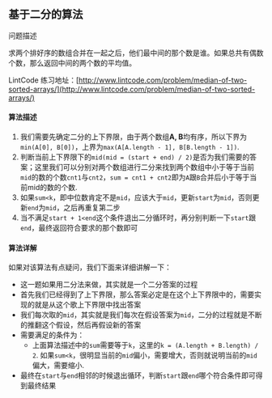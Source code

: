 ## 基于二分的算法

问题描述

求两个排好序的数组合并在一起之后，他们最中间的那个数是谁。如果总共有偶数个数，那么返回中间的两个数的平均值。

LintCode 练习地址：[http://www.lintcode.com/problem/median-of-two-sorted-arrays/](http://www.lintcode.com/problem/median-of-two-sorted-arrays/)

#### 算法描述

1. 我们需要先确定二分的上下界限，由于两个数组**A, B**均有序，所以下界为`min(A[0], B[0])`，上界为`max(A[A.length - 1], B[B.length - 1])`.
2. 判断当前上下界限下的`mid(mid = (start + end) / 2)`是否为我们需要的答案；这里我们可以分别对两个数组进行二分来找到两个数组中小于等于当前`mid`的数的个数`cnt1`与`cnt2`，`sum = cnt1 + cnt2`即为`A`跟`B`合并后小于等于当前mid的数的个数.
3. 如果`sum<k`，即中位数肯定不是`mid`，应该大于`mid`，更新`start`为`mid`，否则更新`end`为`mid`，之后再重复第二步
4. 当不满足`start + 1<end`这个条件退出二分循环时，再分别判断一下`start`跟`end`，最终返回符合要求的那个数即可

#### 算法详解

如果对该算法有点疑问，我们下面来详细讲解一下：

* 这一题如果用二分法来做，其实就是一个二分答案的过程
* 首先我们已经得到了上下界限，那么答案必定是在这个上下界限中的，需要实现的就是从这个歌上下界限中找出答案
* 我们每次取的`mid`，其实就是我们每次在假设答案为`mid`，二分的过程就是不断的推翻这个假设，然后再假设新的答案
* 需要满足的条件为：
  * 上面算法描述中的`sum`需要等于`k`，这里的`k = (A.length + B.length) / 2`. 如果`sum<k`，很明显当前的`mid`偏小，需要增大，否则就说明当前的`mid`偏大，需要缩小.
* 最终在`start`与`end`相邻的时候退出循环，判断`start`跟`end`哪个符合条件即可得到最终结果 



